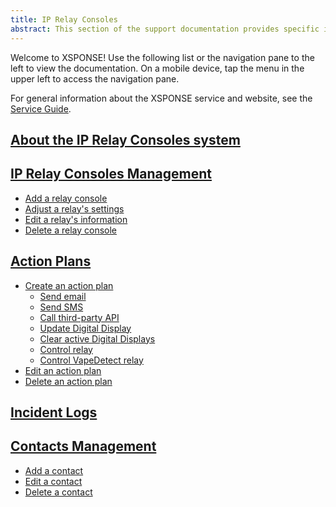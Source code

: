 ```yaml
---
title: IP Relay Consoles
abstract: This section of the support documentation provides specific information about the XSPONSE IP Relay Consoles service and devices.
---
```

Welcome to XSPONSE! Use the following list or the navigation pane to the left to view the documentation. On a mobile device, tap the menu in the upper left to access the navigation pane.

For general information about the XSPONSE service and website, see the [Service Guide](../general-ops/index.html).

## [About the IP Relay Consoles system](about-relay-consoles.md)

## [IP Relay Consoles Management](relay-consoles-management.md)
- [Add a relay console](relay-consoles-management.md#add-a-relay-console)
- [Adjust a relay's settings](relay-consoles-management.md#adjust-a-relays-settings)
- [Edit a relay's information](relay-consoles-management.md#edit-a-relays-information)
- [Delete a relay console](relay-consoles-management.md#delete-a-relay-console)

## [Action Plans](../general-ops/action-plans.md)
- [Create an action plan](../general-ops/action-plans.md#create-an-action-plan)
  - [Send email](../general-ops/action-plans.md#send-email)
  - [Send SMS](../general-ops/action-plans.md#send-sms)
  - [Call third-party API](../general-ops/action-plans.md#call-third-party-api)
  - [Update Digital Display](../general-ops/action-plans.md#update-digital-display)
  - [Clear active Digital Displays](../general-ops/action-plans.md#clear-active-digital-displays)
  - [Control relay](../general-ops/action-plans.md#control-relay)
  - [Control VapeDetect relay](../general-ops/action-plans.md#control-vapedetect-relay)
- [Edit an action plan](../general-ops/action-plans.md#edit-an-action-plan)
- [Delete an action plan](../general-ops/action-plans.md#delete-an-action-plan)

## [Incident Logs](../general-ops/incident-logs.md)

## [Contacts Management](../general-ops/contacts-management.md)
- [Add a contact](../general-ops/contacts-management.md#add-a-contact)
- [Edit a contact](../general-ops/contacts-management.md#edit-a-contact)
- [Delete a contact](../general-ops/contacts-management.md#delete-a-contact)
